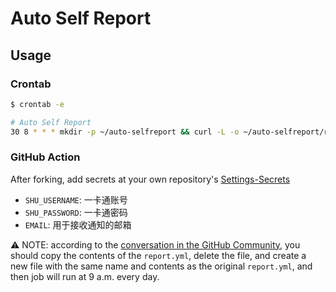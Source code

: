 # Auto Self Report

## Usage

### Crontab
```bash
$ crontab -e

# Auto Self Report
30 8 * * * mkdir -p ~/auto-selfreport && curl -L -o ~/auto-selfreport/report https://github.com/mzz2017/auto-selfreport/releases/latest/download/auto-selfreport_linux_amd64 && chmod +x ~/auto-selfreport/report && ~/auto-selfreport/report -u your-username -p your-password -e your-email
```

### GitHub Action

After forking, add secrets at your own repository's <a href="../../settings/secrets">Settings-Secrets</a>

- `SHU_USERNAME`: 一卡通账号
- `SHU_PASSWORD`: 一卡通密码
- `EMAIL`: 用于接收通知的邮箱

⚠️ NOTE: according to the [conversation in the GitHub Community](https://github.community/t5/GitHub-Actions/Forked-repo-doesn-t-trigger-action/m-p/32575#M1189), you should copy the contents of the `report.yml`, delete the file, and create a new file with the same name and contents as the original `report.yml`, and then job will run at 9 a.m. every day.


